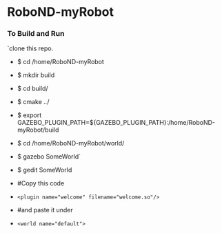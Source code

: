 # RoboND-myRobot
### To Build and Run
  
  `clone this repo.
 - $ cd /home/RoboND-myRobot
 - $ mkdir build
 - $ cd build/ 
 - $ cmake ../
 - $ export GAZEBO_PLUGIN_PATH=${GAZEBO_PLUGIN_PATH}:/home/RoboND-myRobot/build
 - $ cd /home/RoboND-myRobot/world/
 - $ gazebo SomeWorld`




 - $ gedit SomeWorld
 - #Copy this code
 - `<plugin name="welcome" filename="welcome.so"/>`
 - #and paste it under
 - `<world name="default">`
  
